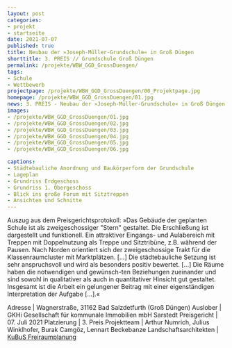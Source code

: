```yaml
---
layout: post
categories:
- projekt
- startseite
date: 2021-07-07
published: true
title: Neubau der »Joseph-Müller-Grundschule« in Groß Düngen
shorttitle: 3. PREIS // Grundschule Groß Düngen
permalink: /projekte/WBW_GGD_GrossDuengen/
tags: 
- Schule
- Wettbewerb 
projectpage: /projekte/WBW_GGD_GrossDuengen/00_Projektpage.jpg
homepage: /projekte/WBW_GGD_GrossDuengen/01.jpg
news: 3. PREIS - Neubau der »Joseph-Müller-Grundschule« in Groß Düngen
images:
- /projekte/WBW_GGD_GrossDuengen/01.jpg 
- /projekte/WBW_GGD_GrossDuengen/02.jpg 
- /projekte/WBW_GGD_GrossDuengen/03.jpg 
- /projekte/WBW_GGD_GrossDuengen/04.jpg 
- /projekte/WBW_GGD_GrossDuengen/05.jpg 
- /projekte/WBW_GGD_GrossDuengen/06.jpg 

captions:
- Städtebauliche Anordnung und Baukörperform der Grundschule  
- Lageplan
- Grundriss Erdgeschoss 
- Grundriss 1. Obergeschoss 
- Blick ins große Forum mit Sitztreppen 
- Ansichten und Schnitte 
---
```


Auszug aus dem Preisgerichtsprotokoll: »Das Gebäude der geplanten Schule ist als zweigeschossiger "Stern" gestaltet. Die Erschließung ist dargestellt und funktionell. Ein attraktiver Eingangs- und Aulabereich mit Treppen mit Doppelnutzung als Treppe und Sitztribüne, z.B. während der Pausen. Nach Norden orientiert sich der zweigeschossige Trakt für die Klassenraumcluster mit Marktplätzen. [...] Die städtebauliche Setzung ist sehr anspruchsvoll und wird als besonders positiv bewertet. [...] Die Räume haben die notwendigen und gewünsch-ten Beziehungen zueinander und sind sowohl in qualitativer als auch in quantitativer Hinsicht gut gestaltet. Insgesamt ist die Arbeit ein gelungener Beitrag mit einer eigenständigen Interpretation der Aufgabe [...].«



Adresse					|	Wagnerstraße, 31162 Bad Salzdetfurth (Groß Düngen)
Auslober				|	GKHi Gesellschaft für kommunale Immobilien mbH Sarstedt
Preisgericht			|	07. Juli 2021
Platzierung				|	3. Preis
Projektteam				|	Arthur Numrich, Julius Winklhofer, Burak Camgöz, Lennart Beckebanze
Landschaftsarchitekten	|	[KuBuS Freiraumplanung](http://www.kubus-freiraum.de)

